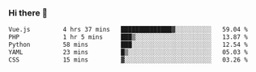 ### Hi there 👋

<!--START_SECTION:waka-->

```txt
Vue.js         4 hrs 37 mins   ██████████████▓░░░░░░░░░░   59.04 %
PHP            1 hr 5 mins     ███▒░░░░░░░░░░░░░░░░░░░░░   13.87 %
Python         58 mins         ███░░░░░░░░░░░░░░░░░░░░░░   12.54 %
YAML           23 mins         █▒░░░░░░░░░░░░░░░░░░░░░░░   05.03 %
CSS            15 mins         ▓░░░░░░░░░░░░░░░░░░░░░░░░   03.26 %
```

<!--END_SECTION:waka-->

<!--
**Jonas-VanHaeken/Jonas-VanHaeken** is a ✨ _special_ ✨ repository because its `README.md` (this file) appears on your GitHub profile.

Here are some ideas to get you started:

- 🔭 I’m currently working on ...
- 🌱 I’m currently learning ...
- 👯 I’m looking to collaborate on ...
- 🤔 I’m looking for help with ...
- 💬 Ask me about ...
- 📫 How to reach me: ...
- 😄 Pronouns: ...
- ⚡ Fun fact: ...
-->
